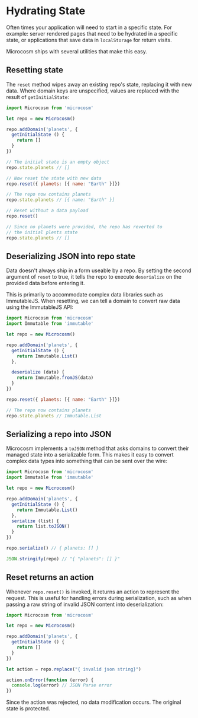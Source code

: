 # Hydrating State

Often times your application will need to start in a specific
state. For example: server rendered pages that need to be hydrated in
a specific state, or applications that save data in `localStorage` for
return visits.

Microcosm ships with several utilities that make this easy.

## Resetting state

The `reset` method wipes away an existing repo's state, replacing it
with new data. Where domain keys are unspecified, values are replaced
with the result of `getInitialState`:

```javascript
import Microcosm from 'microcosm'

let repo = new Microcosm()

repo.addDomain('planets', {
  getInitialState () {
    return []
  }
})

// The initial state is an empty object
repo.state.planets // []

// Now reset the state with new data
repo.reset({ planets: [{ name: "Earth" }]})

// The repo now contains planets
repo.state.planets // [{ name: "Earth" }]

// Reset without a data payload
repo.reset()

// Since no planets were provided, the repo has reverted to
// the initial plents state
repo.state.planets // []
```

## Deserializing JSON into repo state

Data doesn't always ship in a form useable by a repo. By setting the
second argument of `reset` to true, it tells the repo to execute
`deserialize` on the provided data before entering it.

This is primarily to accommodate complex data libraries such as
ImmutableJS. When resetting, we can tell a domain to convert raw data
using the ImmutableJS API:

```javascript
import Microcosm from 'microcosm'
import Immutable from 'immutable'

let repo = new Microcosm()

repo.addDomain('planets', {
  getInitialState () {
    return Immutable.List()
  },

  deserialize (data) {
    return Immutable.fromJS(data)
  }
})

repo.reset({ planets: [{ name: "Earth" }]})

// The repo now contains planets
repo.state.planets // Immutable.List
```

## Serializing a repo into JSON

Microcosm implements a `toJSON` method that asks domains to convert
their managed state into a serializable form. This makes it easy to
convert complex data types into something that can be sent over the wire:

```javascript
import Microcosm from 'microcosm'
import Immutable from 'immutable'

let repo = new Microcosm()

repo.addDomain('planets', {
  getInitialState () {
    return Immutable.List()
  },
  serialize (list) {
    return list.toJSON()
  }
})

repo.serialize() // { planets: [] }

JSON.stringify(repo) // "{ "planets": [] }"
```

## Reset returns an action

Whenever `repo.reset()` is invoked, it returns an action to represent
the request. This is useful for handling errors during serialization,
such as when passing a raw string of invalid JSON content into
deserialization:

```javascript
import Microcosm from 'microcosm'

let repo = new Microcosm()

repo.addDomain('planets', {
  getInitialState () {
    return []
  }
})

let action = repo.replace("{ invalid json string}")

action.onError(function (error) {
  console.log(error) // JSON Parse error
})
```

Since the action was rejected, no data modification occurs. The
original state is protected.
